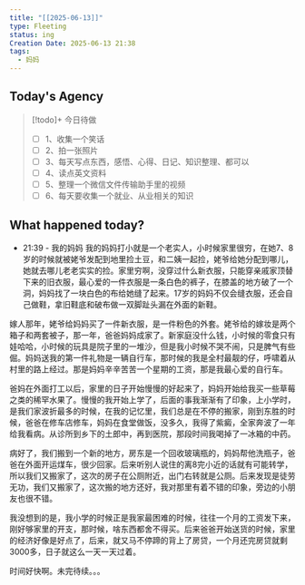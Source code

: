 ```yaml
---
title: "[[2025-06-13]]"
type: Fleeting
status: ing
Creation Date: 2025-06-13 21:38
tags:
  - 妈妈
---
```

## Today's Agency
> [!todo]+ 今日待做
> - [ ] 1、收集一个笑话
> - [ ] 2、拍一张照片
> - [ ] 3、每天写点东西，感悟、心得、日记、知识整理、都可以
> - [ ] 4、读点英文资料
> - [ ] 5、整理一个微信文件传输助手里的视频
> - [ ] 6、每天要收集一个就业、从业相关的知识

## What happened today?
- 21:39 - 我的妈妈
我的妈妈打小就是一个老实人，小时候家里很穷，在她7、8岁的时候就被姥爷发配到地里捡土豆，和二姨一起捡，姥爷给她分配到哪儿，她就去哪儿老老实实的捡。家里穷啊，没穿过什么新衣服，只能穿亲戚家顶替下来的旧衣服，最心爱的一件衣服是一条白色的裤子，在膝盖的地方破了一个洞，妈妈找了一块白色的布给她缝了起来。17岁的妈妈不仅会缝衣服，还会自己做鞋，拿旧鞋底和破布做一双脚趾头漏在外面的新鞋。

嫁人那年，姥爷给妈妈买了一件新衣服，是一件粉色的外套。姥爷给的嫁妆是两个箱子和两套被子，那一年，爸爸妈妈成家了。新家庭没什么钱，小时候的零食只有娃哈哈，小时候的玩具是院子里的一堆沙，但是我小时候不哭不闹，只是脾气有些倔。妈妈送我的第一件礼物是一辆自行车，那时候的我是全村最靓的仔，呼啸着从村里的路上经过。那是妈妈辛辛苦苦一个星期的工资，那是我最心爱的自行车。

爸妈在外面打工以后，家里的日子开始慢慢的好起来了，妈妈开始给我买一些草莓之类的稀罕水果了。慢慢的我开始上学了，后面的事我渐渐有了印象，上小学时，是我们家波折最多的时候，在我的记忆里，我们总是在不停的搬家，刚到东胜的时候，爸爸在修车店修车，妈妈在食堂做饭，没多久，我得了紫癜，全家奔波了一年给我看病。从诊所到乡下的土郎中，再到医院，那段时间我喝掉了一冰箱的中药。

病好了，我们搬到一个新的地方，房东是一个回收玻璃瓶的，妈妈帮他洗瓶子，爸爸在外面开运煤车，很少回家。后来听别人说住的离8完小近的话就有可能转学，所以我们又搬家了，这次的房子在公厕附近，出门右转就是公厕。后来发现是徒劳无功，我们又搬家了，这次搬的地方还好，我对那里有着不错的印象，旁边的小朋友也很不错。

我没想到的是，我小学的时候正是我家最困难的时候，往往一个月的工资发下来，刚好够家里的开支，那时候，啥东西都舍不得买。后来爸爸开始送货的时候，家里的经济好像是好点了，后来，就又马不停蹄的背上了房贷，一个月还完房贷就剩3000多，日子就这么一天一天过着。

时间好快啊。未完待续。。。
